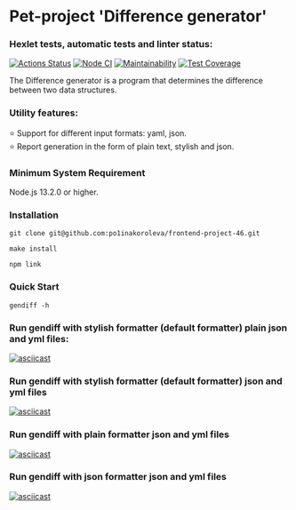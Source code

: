 # Pet-project 'Difference generator'
### Hexlet tests, automatic tests and linter status:
[![Actions Status](https://github.com/po1inakoroleva/frontend-project-46/workflows/hexlet-check/badge.svg)](https://github.com/po1inakoroleva/frontend-project-46/actions)
[![Node CI](https://github.com/po1inakoroleva/frontend-project-46/actions/workflows/nodejs.yml/badge.svg)](https://github.com/po1inakoroleva/frontend-project-46/actions/workflows/nodejs.yml)
[![Maintainability](https://api.codeclimate.com/v1/badges/be3974c186589675e8cf/maintainability)](https://codeclimate.com/github/po1inakoroleva/frontend-project-46/maintainability)
[![Test Coverage](https://api.codeclimate.com/v1/badges/be3974c186589675e8cf/test_coverage)](https://codeclimate.com/github/po1inakoroleva/frontend-project-46/test_coverage)
  
The Difference generator is a program that determines the difference between two data structures.
### Utility features:
⭐ Support for different input formats: yaml, json.  
⭐ Report generation in the form of plain text, stylish and json.  
### Minimum System Requirement
Node.js 13.2.0 or higher.
### Installation
```
git clone git@github.com:po1inakoroleva/frontend-project-46.git
```
```
make install
```
```
npm link
```
### Quick Start
```
gendiff -h
```
### Run gendiff with stylish formatter (default formatter) plain json and yml files:
[![asciicast](https://asciinema.org/a/P6toSiJE8ZbXNCQ6x4d3oW82U.svg)](https://asciinema.org/a/P6toSiJE8ZbXNCQ6x4d3oW82U)
### Run gendiff with stylish formatter (default formatter) json and yml files
[![asciicast](https://asciinema.org/a/YdIxlHXFOG08hyBIXD0kwzcyw.svg)](https://asciinema.org/a/YdIxlHXFOG08hyBIXD0kwzcyw)
### Run gendiff with plain formatter json and yml files
[![asciicast](https://asciinema.org/a/2y6Q543xllnbEZ29659SKqAQ6.svg)](https://asciinema.org/a/2y6Q543xllnbEZ29659SKqAQ6)
### Run gendiff with json formatter json and yml files
[![asciicast](https://asciinema.org/a/F7prdLDJinWIWl5EhsdUuxFr0.svg)](https://asciinema.org/a/F7prdLDJinWIWl5EhsdUuxFr0)
